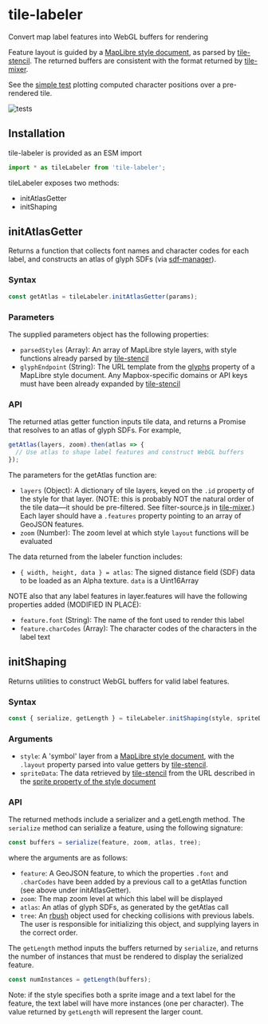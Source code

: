 # tile-labeler

Convert map label features into WebGL buffers for rendering

Feature layout is guided by a [MapLibre style document][MapLibre], as parsed by
[tile-stencil][]. The returned buffers are consistent with the format
returned by [tile-mixer][].

See the [simple test][] plotting computed character positions over a
pre-rendered tile.

[MapLibre]: https://maplibre.org/maplibre-gl-js-docs/style-spec/layers/#symbol
[tile-stencil]: https://github.com/GlobeletJS/tile-stencil
[tile-mixer]: https://github.com/GlobeletJS/tile-mixer
[simple test]: https://globeletjs.github.io/tile-labeler/examples/maptiler-basic/

![tests](https://github.com/GlobeletJS/tile-labeler/actions/workflows/node.js.yml/badge.svg)

## Installation
tile-labeler is provided as an ESM import
```javascript
import * as tileLabeler from 'tile-labeler';
```

tileLabeler exposes two methods:
- initAtlasGetter
- initShaping

## initAtlasGetter
Returns a function that collects font names and character codes for each
label, and constructs an atlas of glyph SDFs (via [sdf-manager][]).

[sdf-manager]: https://github.com/GlobeletJS/sdf-manager

### Syntax
```javascript
const getAtlas = tileLabeler.initAtlasGetter(params);
```

### Parameters
The supplied parameters object has the following properties:
- `parsedStyles` (Array): An array of MapLibre style layers, with style functions
  already parsed by [tile-stencil][]
- `glyphEndpoint` (String): The URL template from the [glyphs][] property of a
  MapLibre style document. Any Mapbox-specific domains or API keys must have been
  already expanded by [tile-stencil][]

[glyphs]: https://maplibre.org/maplibre-gl-js-docs/style-spec/glyphs/

### API
The returned atlas getter function inputs tile data, and returns a Promise that
resolves to an atlas of glyph SDFs.
For example,
```javascript
getAtlas(layers, zoom).then(atlas => {
  // Use atlas to shape label features and construct WebGL buffers
});
```

The parameters for the getAtlas function are:
- `layers` (Object): A dictionary of tile layers, keyed on the `.id` property 
  of the style for that layer. (NOTE: this is probably NOT the natural order 
  of the tile data&mdash;it should be pre-filtered. See filter-source.js in 
  [tile-mixer].) Each layer should have a `.features` property pointing to
  an array of GeoJSON features.
- `zoom` (Number): The zoom level at which style `layout` functions will be
  evaluated

The data returned from the labeler function includes:
- `{ width, height, data } = atlas`: The signed distance field (SDF) data to
  be loaded as an Alpha texture. `data` is a Uint16Array

NOTE also that any label features in layer.features will have the following
properties added (MODIFIED IN PLACE):
- `feature.font` (String): The name of the font used to render this label
- `feature.charCodes` (Array): The character codes of the characters in the
  label text

## initShaping
Returns utilities to construct WebGL buffers for valid label features.

### Syntax
```javascript
const { serialize, getLength } = tileLabeler.initShaping(style, spriteData);
```

### Arguments
- `style`: A 'symbol' layer from a [MapLibre style document][MapLibre], with 
  the `.layout` property parsed into value getters by [tile-stencil][].
- `spriteData`: The data retrieved by [tile-stencil][] from the URL described
  in the [sprite property of the style document][sprite]

[sprite]: https://maplibre.org/maplibre-gl-js-docs/style-spec/sprite/

### API
The returned methods include a serializer and a getLength method. The
`serialize` method can serialize a feature, using the following signature:
```javascript
const buffers = serialize(feature, zoom, atlas, tree);
```

where the arguments are as follows:
- `feature`: A GeoJSON feature, to which the properties `.font` and `.charCodes`
  have been added by a previous call to a getAtlas function (see above under
  initAtlasGetter).
- `zoom`: The map zoom level at which this label will be displayed
- `atlas`: An atlas of glyph SDFs, as generated by the getAtlas call
- `tree`: An [rbush][] object used for checking collisions with previous labels.
  The user is responsible for initializing this object, and supplying layers
  in the correct order.

The `getLength` method inputs the buffers returned by `serialize`, and returns
the number of instances that must be rendered to display the serialized feature.
```javascript
const numInstances = getLength(buffers);
```
Note: if the style specifies both a sprite image and a text label for the
feature, the text label will have more instances (one per character). The
value returned by `getLength` will represent the larger count.

[rbush]: https://github.com/mourner/rbush
